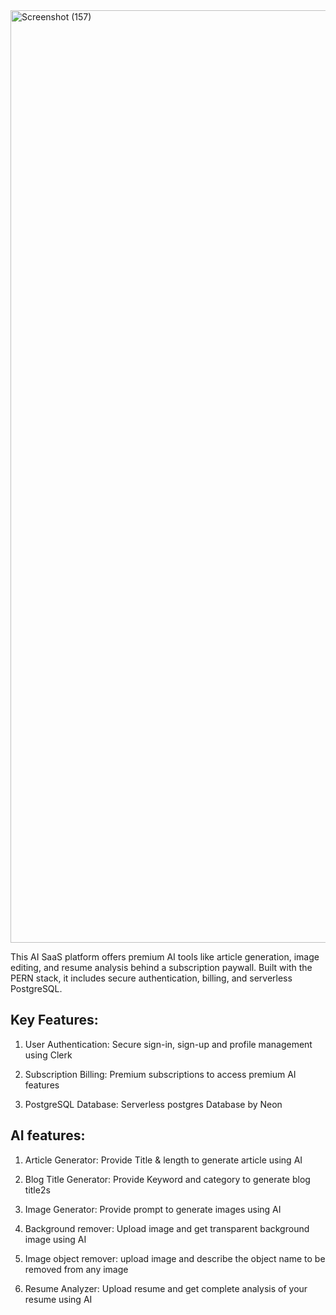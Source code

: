 <img width="2829" height="1492" alt="Screenshot (157)" src="https://github.com/user-attachments/assets/b44f60c5-2e02-4e50-9228-ba88ccaf5422" />

This AI SaaS platform offers premium AI tools like article generation, image editing, and resume analysis behind a subscription paywall. Built with the PERN stack, it includes secure authentication, billing, and serverless PostgreSQL.

## Key Features:

1) User Authentication: Secure sign-in, sign-up and profile management using Clerk

2) Subscription Billing: Premium subscriptions to access premium AI features

3) PostgreSQL Database: Serverless postgres Database by Neon

## AI features:

1) Article Generator: Provide Title & length to generate article using AI

2) Blog Title Generator: Provide Keyword and category to generate blog title2s

3) Image Generator: Provide prompt to generate images using AI

4) Background remover: Upload image and get transparent background image using AI

5) Image object remover: upload image and describe the object name to be removed from any image

6) Resume Analyzer: Upload resume and get complete analysis of your resume using AI

